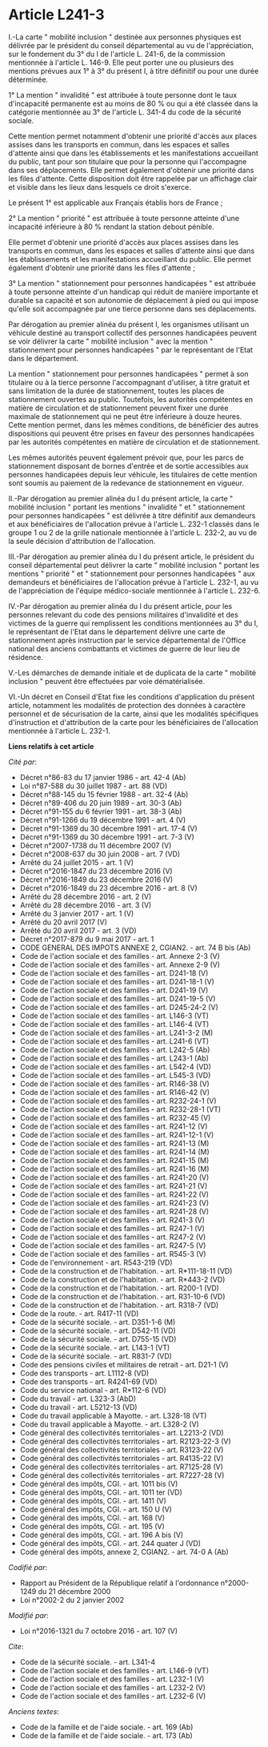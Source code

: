 # Article L241-3

I.-La carte " mobilité inclusion " destinée aux personnes physiques est délivrée par le président du conseil départemental au
vu de l'appréciation, sur le fondement du 3° du I de l'article L. 241-6, de la commission mentionnée à l'article L. 146-9.
Elle peut porter une ou plusieurs des mentions prévues aux 1° à 3° du présent I, à titre définitif ou pour une durée
déterminée. 

1° La mention " invalidité " est attribuée à toute personne dont le taux d'incapacité permanente est au moins de 80 % ou qui
a été classée dans la catégorie mentionnée au 3° de l'article L. 341-4 du code de la sécurité sociale. 

Cette mention permet notamment d'obtenir une priorité d'accès aux places assises dans les transports en commun, dans les
espaces et salles d'attente ainsi que dans les établissements et les manifestations accueillant du public, tant pour son
titulaire que pour la personne qui l'accompagne dans ses déplacements. Elle permet également d'obtenir une priorité dans les
files d'attente. Cette disposition doit être rappelée par un affichage clair et visible dans les lieux dans lesquels ce droit
s'exerce. 

Le présent 1° est applicable aux Français établis hors de France ; 

2° La mention " priorité " est attribuée à toute personne atteinte d'une incapacité inférieure à 80 % rendant la station
debout pénible. 

Elle permet d'obtenir une priorité d'accès aux places assises dans les transports en commun, dans les espaces et salles
d'attente ainsi que dans les établissements et les manifestations accueillant du public. Elle permet également d'obtenir une
priorité dans les files d'attente ; 

3° La mention " stationnement pour personnes handicapées " est attribuée à toute personne atteinte d'un handicap qui réduit
de manière importante et durable sa capacité et son autonomie de déplacement à pied ou qui impose qu'elle soit accompagnée
par une tierce personne dans ses déplacements. 

Par dérogation au premier alinéa du présent I, les organismes utilisant un véhicule destiné au transport collectif des
personnes handicapées peuvent se voir délivrer la carte " mobilité inclusion " avec la mention " stationnement pour personnes
handicapées " par le représentant de l'Etat dans le département. 

La mention " stationnement pour personnes handicapées " permet à son titulaire ou à la tierce personne l'accompagnant
d'utiliser, à titre gratuit et sans limitation de la durée de stationnement, toutes les places de stationnement ouvertes au
public. Toutefois, les autorités compétentes en matière de circulation et de stationnement peuvent fixer une durée maximale
de stationnement qui ne peut être inférieure à douze heures. Cette mention permet, dans les mêmes conditions, de bénéficier
des autres dispositions qui peuvent être prises en faveur des personnes handicapées par les autorités compétentes en matière
de circulation et de stationnement. 

Les mêmes autorités peuvent également prévoir que, pour les parcs de stationnement disposant de bornes d'entrée et de sortie
accessibles aux personnes handicapées depuis leur véhicule, les titulaires de cette mention sont soumis au paiement de la
redevance de stationnement en vigueur. 

II.-Par dérogation au premier alinéa du I du présent article, la carte " mobilité inclusion " portant les mentions "
invalidité " et " stationnement pour personnes handicapées " est délivrée à titre définitif aux demandeurs et aux
bénéficiaires de l'allocation prévue à l'article L. 232-1 classés dans le groupe 1 ou 2 de la grille nationale mentionnée à
l'article L. 232-2, au vu de la seule décision d'attribution de l'allocation. 

III.-Par dérogation au premier alinéa du I du présent article, le président du conseil départemental peut délivrer la carte "
mobilité inclusion " portant les mentions " priorité " et " stationnement pour personnes handicapées " aux demandeurs et
bénéficiaires de l'allocation prévue à l'article L. 232-1, au vu de l'appréciation de l'équipe médico-sociale mentionnée à
l'article L. 232-6. 

IV.-Par dérogation au premier alinéa du I du présent article, pour les personnes relevant du code des pensions militaires
d'invalidité et des victimes de la guerre qui remplissent les conditions mentionnées au 3° du I, le représentant de l'Etat
dans le département délivre une carte de stationnement après instruction par le service départemental de l'Office national
des anciens combattants et victimes de guerre de leur lieu de résidence. 

V.-Les démarches de demande initiale et de duplicata de la carte " mobilité inclusion " peuvent être effectuées par voie
dématérialisée. 

VI.-Un décret en Conseil d'Etat fixe les conditions d'application du présent article, notamment les modalités de protection
des données à caractère personnel et de sécurisation de la carte, ainsi que les modalités spécifiques d'instruction et
d'attribution de la carte pour les bénéficiaires de l'allocation mentionnée à l'article L. 232-1.

**Liens relatifs à cet article**

_Cité par_:

  - Décret n°86-83 du 17 janvier 1986 - art. 42-4 (Ab)
  - Loi n°87-588 du 30 juillet 1987 - art. 88 (VD)
  - Décret n°88-145 du 15 février 1988 - art. 32-4 (Ab)
  - Décret n°89-406 du 20 juin 1989 - art. 30-3 (Ab)
  - Décret n°91-155 du 6 février 1991 - art. 38-3 (Ab)
  - Décret n°91-1266 du 19 décembre 1991 - art. 4 (V)
  - Décret n°91-1369 du 30 décembre 1991 - art. 17-4 (V)
  - Décret n°91-1369 du 30 décembre 1991 - art. 7-3 (V)
  - Décret n°2007-1738 du 11 décembre 2007 (V)
  - Décret n°2008-637 du 30 juin 2008 - art. 7 (VD)
  - Arrêté du 24 juillet 2015 - art. 1 (V)
  - Décret n°2016-1847 du 23 décembre 2016 (V)
  - Décret n°2016-1849 du 23 décembre 2016 (V)
  - Décret n°2016-1849 du 23 décembre 2016 - art. 8 (V)
  - Arrêté du 28 décembre 2016 - art. 2 (V)
  - Arrêté du 28 décembre 2016 - art. 3 (V)
  - Arrêté du 3 janvier 2017 - art. 1 (V)
  - Arrêté du 20 avril 2017 (V)
  - Arrêté du 20 avril 2017 - art. 3 (VD)
  - Décret n°2017-879 du 9 mai 2017 - art. 1
  - CODE GENERAL DES IMPOTS ANNEXE 2, CGIAN2. - art. 74 B bis (Ab)
  - Code de l'action sociale et des familles - art. Annexe 2-3 (V)
  - Code de l'action sociale et des familles - art. Annexe 2-9 (V)
  - Code de l'action sociale et des familles - art. D241-18 (V)
  - Code de l'action sociale et des familles - art. D241-18-1 (V)
  - Code de l'action sociale et des familles - art. D241-19 (V)
  - Code de l'action sociale et des familles - art. D241-19-5 (V)
  - Code de l'action sociale et des familles - art. D245-24-2 (V)
  - Code de l'action sociale et des familles - art. L146-3 (VT)
  - Code de l'action sociale et des familles - art. L146-4 (VT)
  - Code de l'action sociale et des familles - art. L241-3-2 (M)
  - Code de l'action sociale et des familles - art. L241-6 (VT)
  - Code de l'action sociale et des familles - art. L242-5 (Ab)
  - Code de l'action sociale et des familles - art. L243-1 (Ab)
  - Code de l'action sociale et des familles - art. L542-4 (VD)
  - Code de l'action sociale et des familles - art. L545-3 (VD)
  - Code de l'action sociale et des familles - art. R146-38 (V)
  - Code de l'action sociale et des familles - art. R146-42 (V)
  - Code de l'action sociale et des familles - art. R232-24-1 (V)
  - Code de l'action sociale et des familles - art. R232-28-1 (VT)
  - Code de l'action sociale et des familles - art. R232-45 (V)
  - Code de l'action sociale et des familles - art. R241-12 (V)
  - Code de l'action sociale et des familles - art. R241-12-1 (V)
  - Code de l'action sociale et des familles - art. R241-13 (M)
  - Code de l'action sociale et des familles - art. R241-14 (M)
  - Code de l'action sociale et des familles - art. R241-15 (M)
  - Code de l'action sociale et des familles - art. R241-16 (M)
  - Code de l'action sociale et des familles - art. R241-20 (V)
  - Code de l'action sociale et des familles - art. R241-21 (V)
  - Code de l'action sociale et des familles - art. R241-22 (V)
  - Code de l'action sociale et des familles - art. R241-23 (V)
  - Code de l'action sociale et des familles - art. R241-28 (V)
  - Code de l'action sociale et des familles - art. R241-3 (V)
  - Code de l'action sociale et des familles - art. R247-1 (V)
  - Code de l'action sociale et des familles - art. R247-2 (V)
  - Code de l'action sociale et des familles - art. R247-5 (V)
  - Code de l'action sociale et des familles - art. R545-3 (V)
  - Code de l'environnement - art. R543-219 (VD)
  - Code de la construction et de l'habitation. - art. R*111-18-11 (VD)
  - Code de la construction et de l'habitation. - art. R*443-2 (VD)
  - Code de la construction et de l'habitation. - art. R200-1 (VD)
  - Code de la construction et de l'habitation. - art. R31-10-6 (VD)
  - Code de la construction et de l'habitation. - art. R318-7 (VD)
  - Code de la route. - art. R417-11 (VD)
  - Code de la sécurité sociale. - art. D351-1-6 (M)
  - Code de la sécurité sociale. - art. D542-11 (VD)
  - Code de la sécurité sociale. - art. D755-15 (VD)
  - Code de la sécurité sociale. - art. L143-1 (VT)
  - Code de la sécurité sociale. - art. R831-7 (VD)
  - Code des pensions civiles et militaires de retrait - art. D21-1 (V)
  - Code des transports - art. L1112-8 (VD)
  - Code des transports - art. R4241-69 (VD)
  - Code du service national - art. R*112-6 (VD)
  - Code du travail - art. L323-3 (AbD)
  - Code du travail - art. L5212-13 (VD)
  - Code du travail applicable à Mayotte. - art. L328-18 (VT)
  - Code du travail applicable à Mayotte. - art. L328-2 (V)
  - Code général des collectivités territoriales - art. L2213-2 (VD)
  - Code général des collectivités territoriales - art. R2123-22-3 (V)
  - Code général des collectivités territoriales - art. R3123-22 (V)
  - Code général des collectivités territoriales - art. R4135-22 (V)
  - Code général des collectivités territoriales - art. R7125-28 (V)
  - Code général des collectivités territoriales - art. R7227-28 (V)
  - Code général des impôts, CGI. - art. 1011 bis (V)
  - Code général des impôts, CGI. - art. 1011 ter (VD)
  - Code général des impôts, CGI. - art. 1411 (V)
  - Code général des impôts, CGI. - art. 150 U (V)
  - Code général des impôts, CGI. - art. 168 (V)
  - Code général des impôts, CGI. - art. 195 (V)
  - Code général des impôts, CGI. - art. 196 A bis (V)
  - Code général des impôts, CGI. - art. 244 quater J (VD)
  - Code général des impôts, annexe 2, CGIAN2. - art. 74-0 A (Ab)

_Codifié par_:

  - Rapport au Président de la République relatif à l'ordonnance n°2000-1249 du 21 décembre 2000
  - Loi n°2002-2 du 2 janvier 2002

_Modifié par_:

  - Loi n°2016-1321 du 7 octobre 2016 - art. 107 (V)

_Cite_:

  - Code de la sécurité sociale. - art. L341-4
  - Code de l'action sociale et des familles - art. L146-9 (VT)
  - Code de l'action sociale et des familles - art. L232-1 (V)
  - Code de l'action sociale et des familles - art. L232-2 (V)
  - Code de l'action sociale et des familles - art. L232-6 (V)

_Anciens textes_:

  - Code de la famille et de l'aide sociale. - art. 169 (Ab)
  - Code de la famille et de l'aide sociale. - art. 173 (Ab)
